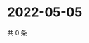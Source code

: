 # 2022-05-05

共 0 条

<!-- BEGIN WEIBO -->
<!-- 最后更新时间 Thu May 05 2022 15:13:38 GMT+0800 (China Standard Time) -->

<!-- END WEIBO -->

